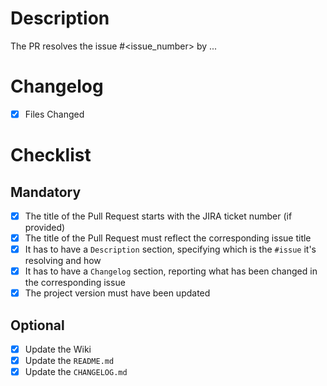 # Description
The PR resolves the issue #<issue_number> by ...

# Changelog
- [x] Files Changed

# Checklist
## Mandatory
- [x] The title of the Pull Request starts with the JIRA ticket number (if provided)
- [x] The title of the Pull Request must reflect the corresponding issue title
- [x] It has to have a `Description` section, specifying which is the `#issue` it's resolving and how
- [x] It has to have a `Changelog` section, reporting what has been changed in the corresponding issue
- [x] The project version must have been updated

## Optional
- [x] Update the Wiki
- [x] Update the `README.md`
- [x] Update the `CHANGELOG.md`